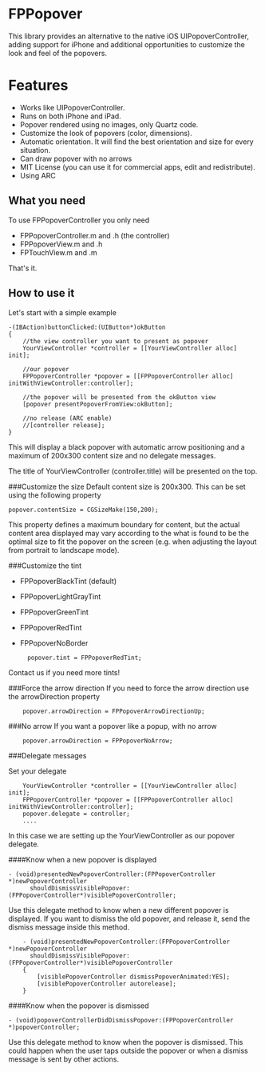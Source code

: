 FPPopover
========
This library provides an alternative to the native iOS UIPopoverController, 
adding support for iPhone and additional opportunities to customize the look and feel of the popovers.


Features
========

* Works like UIPopoverController.
* Runs on both iPhone and iPad.
* Popover rendered using no images, only Quartz code.
* Customize the look of popovers (color, dimensions).
* Automatic orientation. It will find the best orientation and size for every situation.
* Can draw popover with no arrows
* MIT License (you can use it for commercial apps, edit and redistribute).
* Using ARC

What you need
---

To use FPPopoverController you only need

* FPPopoverController.m and .h    (the controller)
* FPPopoverView.m and .h
* FPTouchView.m and .m

That's it.




How to use it
---  

Let's start with a simple example
    
    -(IBAction)buttonClicked:(UIButton*)okButton
    {
        //the view controller you want to present as popover
        YourViewController *controller = [[YourViewController alloc] init]; 

        //our popover
        FPPopoverController *popover = [[FPPopoverController alloc] initWithViewController:controller]; 
        
        //the popover will be presented from the okButton view 
        [popover presentPopoverFromView:okButton]; 
    
        //no release (ARC enable)
        //[controller release];
    }
    
This will display a black popover with automatic arrow positioning and a maximum of 200x300 content size and no delegate messages.

The title of YourViewController (controller.title) will be presented on the top.

###Customize the size
Default content size is 200x300. This can be set using the following property

    popover.contentSize = CGSizeMake(150,200);

This property defines a maximum boundary for content, but the actual content area displayed may
vary according to the what is found to be the optimal size to fit the popover on the screen (e.g. when adjusting the layout from portrait to landscape mode).

###Customize the tint

* FPPopoverBlackTint  (default)
* FPPopoverLightGrayTint
* FPPopoverGreenTint
* FPPopoverRedTint
* FPPopoverNoBorder

        popover.tint = FPPopoverRedTint;
    
Contact us if you need more tints!

###Force the arrow direction
If you need to force the arrow direction use the arrowDirection property

        popover.arrowDirection = FPPopoverArrowDirectionUp;

###No arrow
If you want a popover like a popup, with no arrow

        popover.arrowDirection = FPPopoverNoArrow;

###Delegate messages

Set your delegate
    
        YourViewController *controller = [[YourViewController alloc] init]; 
        FPPopoverController *popover = [[FPPopoverController alloc] initWithViewController:controller]; 
        popover.delegate = controller;
        ....
        
In this case we are setting up the YourViewController as our popover delegate.

####Know when a new popover is displayed

    - (void)presentedNewPopoverController:(FPPopoverController *)newPopoverController 
          shouldDismissVisiblePopover:(FPPopoverController*)visiblePopoverController;

Use this delegate method to know when a new different popover is displayed. If you want to dismiss the old popover, and release it, send the dismiss message inside this method.

        - (void)presentedNewPopoverController:(FPPopoverController *)newPopoverController 
          shouldDismissVisiblePopover:(FPPopoverController*)visiblePopoverController
        {
            [visiblePopoverController dismissPopoverAnimated:YES];
            [visiblePopoverController autorelease];
        }

####Know when the popover is dismissed

    - (void)popoverControllerDidDismissPopover:(FPPopoverController *)popoverController;

Use this delegate method to know when the popover is dismissed. This could happen when the user taps outside the popover or when a dismiss message is sent by other actions.

